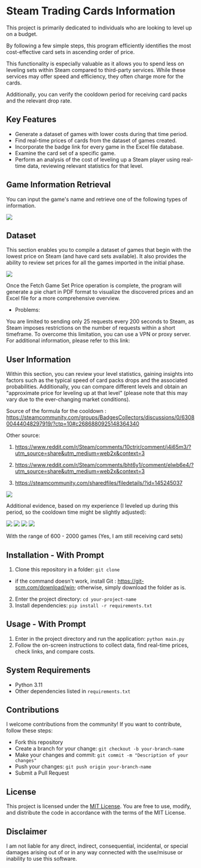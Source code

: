 # Steam Trading Cards Information
This project is primarily dedicated to individuals who are looking to level up on a budget.

By following a few simple steps, this program efficiently identifies the most cost-effective card sets in ascending order of price.

This functionality is especially valuable as it allows you to spend less on leveling sets within Steam compared to third-party services. While these services may offer speed and efficiency, they often charge more for the cards.

Additionally, you can verify the cooldown period for receiving card packs and the relevant drop rate.

## Key Features

- Generate a dataset of games with lower costs during that time period.
- Find real-time prices of cards from the dataset of games created.
- Incorporate the badge link for every game in the Excel file database.
- Examine the card set of a specific game.
- Perform an analysis of the cost of leveling up a Steam player using real-time data, reviewing relevant statistics for that level.


## Game Information Retrieval
You can input the game's name and retrieve one of the following types of information.

![](https://i.imgur.com/IYoh6im.png)



## Dataset

This section enables you to compile a dataset of games that begin with the lowest price on Steam (and have card sets available). It also provides the ability to review set prices for all the games imported in the initial phase.

![](https://i.imgur.com/huOxBT5.png)

Once the Fetch Game Set Price operation is complete, the program will generate a pie chart in PDF format to visualize the discovered prices and an Excel file for a more comprehensive overview.

* Problems: 

You are limited to sending only 25 requests every 200 seconds to Steam, as Steam imposes restrictions on the number of requests within a short timeframe. To overcome this limitation, you can use a VPN or proxy server. For additional information, please refer to this link: 

## User Information

Within this section, you can review your level statistics, gaining insights into factors such as the typical speed of card packs drops and the associated probabilities. Additionally, you can compare different levels and obtain an "approximate price for leveling up at that level" (please note that this may vary due to the ever-changing market conditions).

Source of the formula for the cooldown : https://steamcommunity.com/groups/BadgesCollectors/discussions/0/630800444048297919/?ctp=10#c2686880925148364340

Other source: 
1. https://www.reddit.com/r/Steam/comments/10ctrjr/comment/j4i65m3/?utm_source=share&utm_medium=web2x&context=3

2. https://www.reddit.com/r/Steam/comments/bht6y1/comment/elwb6e4/?utm_source=share&utm_medium=web2x&context=3

3. https://steamcommunity.com/sharedfiles/filedetails/?id=145245037


![](https://i.imgur.com/syUl1qr.png)

Additional evidence, based on my experience (I leveled up during this period, so the cooldown time might be slightly adjusted):

![](https://i.imgur.com/yL0QQfY.png)
![](https://i.imgur.com/xhsXOsB.png)
![](https://i.imgur.com/Nu4ZNRB.png)
![](https://i.imgur.com/GwVf8TY.png)

With the range of 600 - 2000 games  (Yes, I am still receiving card sets)

## Installation - With Prompt

1. Clone this repository in a folder: `git clone ` 
*  if the command doesn't work, install Git : https://git-scm.com/download/win; otherwise, simply download the folder as is.
2. Enter the project directory: `cd your-project-name`
3. Install dependencies: `pip install -r requirements.txt`

## Usage - With Prompt

1. Enter in the project directory and run the application: `python main.py`
2. Follow the on-screen instructions to collect data, find real-time prices, check links, and compare costs.

## System Requirements

- Python 3.11
- Other dependencies listed in `requirements.txt`

## Contributions

I welcome contributions from the community! If you want to contribute, follow these steps:

* Fork this repository
* Create a branch for your change: `git checkout -b your-branch-name`
* Make your changes and commit: `git commit -m "Description of your changes"`
* Push your changes: `git push origin your-branch-name`
* Submit a Pull Request

## License

This project is licensed under the [MIT License](LICENSE). You are free to use, modify, and distribute the code in accordance with the terms of the MIT License.

## Disclaimer

I am not liable for any direct, indirect, consequential, incidental, or special damages arising out of or in any way connected with the use/misuse or inability to use this software.
